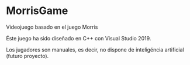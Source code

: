 # MorrisGame
Videojuego basado en el juego Morris

Éste juego ha sido diseñado en C++ con Visual Studio 2019. 

Los jugadores son manuales, es decir, no dispone de inteligéncia artificial (futuro proyecto).

